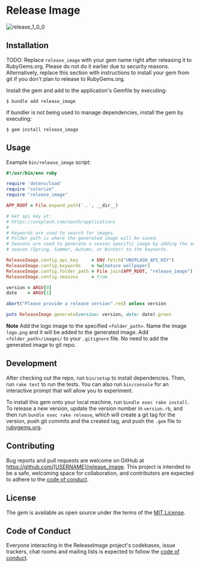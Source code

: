 # Release Image

![release_1_0_0](https://github.com/EffectivaStudio/release_image/assets/66572/fd734af3-67a7-400e-8523-d507ed349dba)

## Installation

TODO: Replace `release_image` with your gem name right after releasing it to RubyGems.org. Please do not do it earlier due to security reasons. Alternatively, replace this section with instructions to install your gem from git if you don't plan to release to RubyGems.org.

Install the gem and add to the application's Gemfile by executing:

    $ bundle add release_image

If bundler is not being used to manage dependencies, install the gem by executing:

    $ gem install release_image

## Usage

Example `bin/release_image` script:

```rb
#!/usr/bin/env ruby

require 'dotenv/load'
require "colorize"
require "release_image"

APP_ROOT = File.expand_path('..', __dir__)

# Get api key at:
# https://unsplash.com/oauth/applications
#
# Keywords are used to search for images.
# Folder path is where the generated image will be saved.
# Seasons are used to generate a season specific image by adding the actual
# season (Spring, Summer, Autumn, or Winter) to the keywords.

ReleaseImage.config.api_key     = ENV.fetch("UNSPLASH_API_KEY")
ReleaseImage.config.keywords    = %w[nature wallpaper]
ReleaseImage.config.folder_path = File.join(APP_ROOT, "release_image")
ReleaseImage.config.seasons     = true

version = ARGV[0]
date    = ARGV[1]

abort("Please provide a release version".red) unless version

puts ReleaseImage.generate(version: version, date: date).green
```

**Note**
Add the logo image to the specified `<folder_path>`.
Name the image `logo.png` and it will be added to the generated image.
Add `<folder_path>/images/` to your `.gitignore` file.
No need to add the generated image to git repo.

## Development

After checking out the repo, run `bin/setup` to install dependencies. Then, run `rake test` to run the tests. You can also run `bin/console` for an interactive prompt that will allow you to experiment.

To install this gem onto your local machine, run `bundle exec rake install`. To release a new version, update the version number in `version.rb`, and then run `bundle exec rake release`, which will create a git tag for the version, push git commits and the created tag, and push the `.gem` file to [rubygems.org](https://rubygems.org).

## Contributing

Bug reports and pull requests are welcome on GitHub at https://github.com/[USERNAME]/release_image. This project is intended to be a safe, welcoming space for collaboration, and contributors are expected to adhere to the [code of conduct](https://github.com/[USERNAME]/release_image/blob/main/CODE_OF_CONDUCT.md).

## License

The gem is available as open source under the terms of the [MIT License](https://opensource.org/licenses/MIT).

## Code of Conduct

Everyone interacting in the ReleaseImage project's codebases, issue trackers, chat rooms and mailing lists is expected to follow the [code of conduct](https://github.com/[USERNAME]/release_image/blob/main/CODE_OF_CONDUCT.md).
